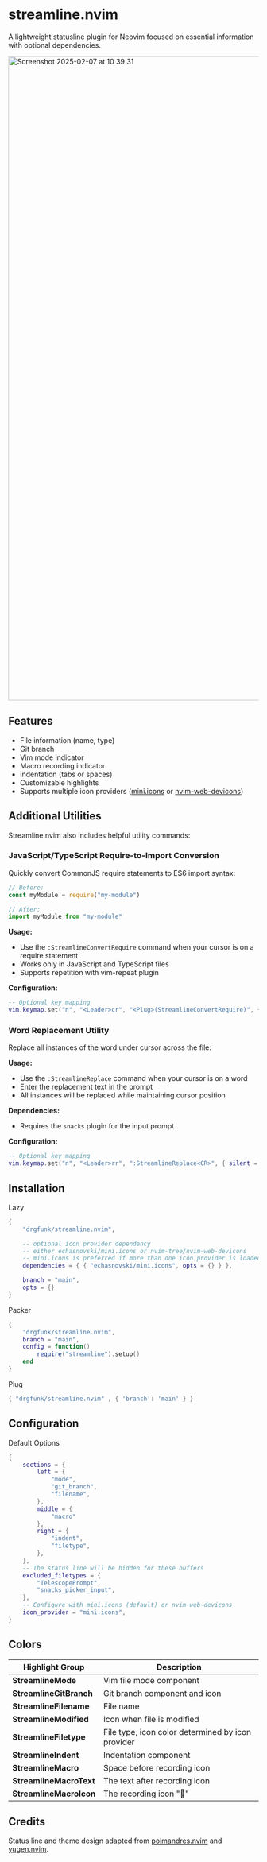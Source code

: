 # streamline.nvim
A lightweight statusline plugin for Neovim focused on essential information with optional dependencies.

<img width="1297" alt="Screenshot 2025-02-07 at 10 39 31" src="https://github.com/user-attachments/assets/631d0d6d-ea0b-420f-97c2-9ac9710f1ff3" />

## Features

- File information (name, type)
- Git branch
- Vim mode indicator
- Macro recording indicator
- indentation (tabs or spaces)
- Customizable highlights
- Supports multiple icon providers ([mini.icons](https://github.com/echasnovski/mini.icons) or [nvim-web-devicons](https://github.com/nvim-tree/nvim-web-devicons))

## Additional Utilities

Streamline.nvim also includes helpful utility commands:

### JavaScript/TypeScript Require-to-Import Conversion

Quickly convert CommonJS require statements to ES6 import syntax:

```javascript
// Before:
const myModule = require("my-module")

// After:
import myModule from "my-module"
```

**Usage:**
- Use the `:StreamlineConvertRequire` command when your cursor is on a require statement
- Works only in JavaScript and TypeScript files
- Supports repetition with vim-repeat plugin

**Configuration:**
```lua
-- Optional key mapping 
vim.keymap.set("n", "<Leader>cr", "<Plug>(StreamlineConvertRequire)", { silent = true })
```

### Word Replacement Utility

Replace all instances of the word under cursor across the file:

**Usage:**
- Use the `:StreamlineReplace` command when your cursor is on a word
- Enter the replacement text in the prompt
- All instances will be replaced while maintaining cursor position

**Dependencies:**
- Requires the `snacks` plugin for the input prompt

**Configuration:**
```lua
-- Optional key mapping
vim.keymap.set("n", "<Leader>rr", ":StreamlineReplace<CR>", { silent = true })
```

## Installation 

Lazy
```lua
{
    "drgfunk/streamline.nvim", 

    -- optional icon provider dependency
    -- either echasnovski/mini.icons or nvim-tree/nvim-web-devicons
    -- mini.icons is preferred if more than one icon provider is loaded
    dependencies = { { "echasnovski/mini.icons", opts = {} } },

    branch = "main",
    opts = {}
}
```

Packer
```lua
{
    "drgfunk/streamline.nvim", 
    branch = "main",
    config = function()
        require("streamline").setup() 
    end
}
```

Plug
```lua
{ "drgfunk/streamline.nvim" , { 'branch': 'main' } }
```

## Configuration

Default Options
```lua
{
    sections = {
        left = {
            "mode",
            "git_branch",
            "filename",
        },
        middle = {
            "macro"
        },
        right = {
            "indent",
            "filetype",
        },
    },
    -- The status line will be hidden for these buffers
    excluded_filetypes = {
        "TelescopePrompt",
        "snacks_picker_input",
    },
    -- Configure with mini.icons (default) or nvim-web-devicons
	icon_provider = "mini.icons", 
}
```

## Colors
| Highlight Group | Description |
| --- | --- |
| **StreamlineMode** | Vim file mode component |
| **StreamlineGitBranch** | Git branch component and icon |
| **StreamlineFilename** | File name |
| **StreamlineModified** | Icon when file is modified |
| **StreamlineFiletype** | File type, icon color determined by icon provider |
| **StreamlineIndent** | Indentation component |
| **StreamlineMacro** | Space before recording icon |
| **StreamlineMacroText** | The text after recording icon |
| **StreamlineMacroIcon** | The recording icon "󰑋"


## Credits

Status line and theme design adapted from [poimandres.nvim](https://github.com/olivercederborg/poimandres.nvim) and [yugen.nvim](https://github.com/bettervim/yugen.nvim).
